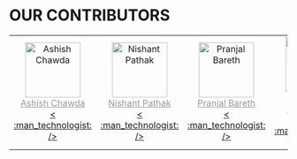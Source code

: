 # OUR CONTRIBUTORS

<!--
Only change <TEXT> to desired value
Copy following template, make changes and paste after the existing code
TEMPLATE:-
-----------------------------------------------------------------------------------------------------------------------
<td>
<a href="<YOUR WEBSITE URL>" >
<img src="<YOUR IMAGE LINK>" alt="<YOUR NAME>" title="<YOUR NAME>" width="100px" height="auto" />
</a>
 <br/>
<a href="https://github.com/<YOUR GITHUB USERNAME>/" title="<GITHUB USERNAME>" style="color:#999;">
<YOUR NAME>
</a>
 <br/>
<a href="https://github.com/we-developers-community/community-website/commits?author=<YOUR GITHUB USERNAME>" title="code">&lt;
:man_technologist:
&#47;&gt;</a>
</td>
------------------------------------------------------------------------------------------------------------------------
 -->


<table>
<tr>
 <td align="center">
<a href="https://www.linkedin.com/in/ashishchawda">
<img src="https://avatars1.githubusercontent.com/u/56932286?v=4" alt="Ashish Chawda" title="Ashish Chawda" width="100px" height="auto" />
</a>
<br/>
<a href="https://github.com/pixan198/" title="pixan198" style="color:#999;">
Ashish Chawda
</a>
<br/>
<a href="https://github.com/we-developers-community/community-website/commits?author=pixan198" title="code">&lt;
:man_technologist:
&#47;&gt;</a>
</td>
 
<td align="center">
<a href="https://www.linkedin.com/in/nishant-pathak-283690193" >
<img src="https://avatars.githubusercontent.com/NishantPathak2704" alt="Nishant Pathak" title="Nishant Pathak" width="100px" height="auto" />
</a>
<br/>
<a href="https://github.com/NishantPathak2704/" title="NishantPathak2704" style="color:#999;">
Nishant Pathak
</a>
<br/>
<a href="https://github.com/we-developers-community/community-website/commits?author=NishantPathak2704" title="code">&lt;
:man_technologist:
&#47;&gt;</a>
</td>
 
<td align="center">
<a href="https://www.linkedin.com/in/pranjal-bareth" >
<img src="https://avatars.githubusercontent.com/pranjalbareth" alt="Pranjal Bareth" title="Pranjal Bareth" width="100px" height="auto" />
</a>
<br/>
<a href="https://github.com/pranjalbareth/" title="pranjalbareth" style="color:#999;">
Pranjal Bareth
</a>
<br/>
<a href="https://github.com/we-developers-community/community-website/commits?author=Pranjal Bareth" title="code">&lt;
:man_technologist:
&#47;&gt;</a>
</td>

<td align="center">
<a href="https://www.linkedin.com/in/deepak-suryawanshi-740546198/" >
<img src="https://instagram.fidr1-2.fna.fbcdn.net/v/t51.2885-19/s320x320/107451554_701319837098904_4320658701392622403_n.jpg?_nc_ht=instagram.fidr1-2.fna.fbcdn.net&_nc_ohc=woxt6tki_boAX8NWOQL&oh=0ffdbf2665c63d4bafd50b757de0514d&oe=5F866C5B" alt="Deepak suryawanshi" title="Deepak suryawanshi" width="100px" height="auto" />
</a>
<br/>
<a href="https://github.com/deepaksy/" title="deepaksy" style="color:#999;">
Deepak suryawanshi
</a>
<br/>
<a href="https://github.com/we-developers-community/community-website/commits?author=deepaksy" title="code">&lt;
:man_technologist:
&#47;&gt;</a>
</td>



</tr>
</table>



